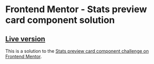 # Frontend Mentor - Stats preview card component solution

## [Live version](https://stats-preview-card-component.up.railway.app/)

This is a solution to the [Stats preview card component challenge on Frontend Mentor](https://www.frontendmentor.io/challenges/stats-preview-card-component-8JqbgoU62).